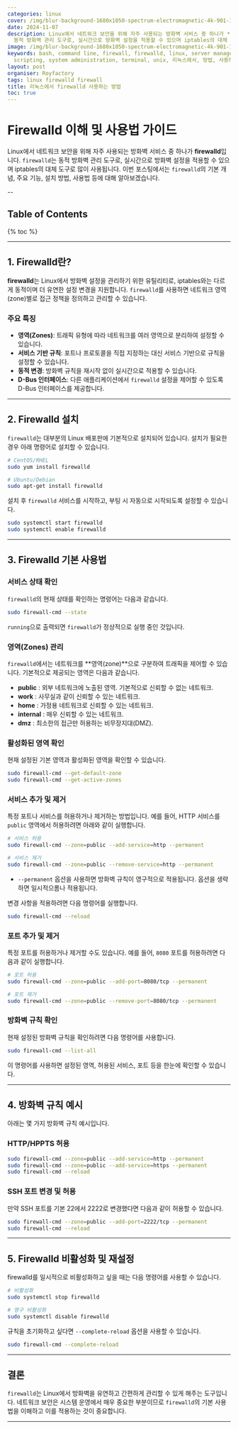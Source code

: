 ```yaml
---
categories: linux
cover: /img/blur-background-1680x1050-spectrum-electromagnetic-4k-901-1.jpg
date: 2024-11-07
description: Linux에서 네트워크 보안을 위해 자주 사용되는 방화벽 서비스 중 하나가 **firewalld**입니다. `firewalld`는
  동적 방화벽 관리 도구로, 실시간으로 방화벽 설정을 적용할 수 있으며 iptables의 대체 도구로 많이 사용됩니다. 이번 포스팅에서는 `firewal...
image: /img/blur-background-1680x1050-spectrum-electromagnetic-4k-901-1.jpg
keywords: bash, command line, firewall, firewalld, linux, server management, shell
  scripting, system administration, terminal, unix, 리눅스에서, 방법, 사용하는
layout: post
organiser: Royfactory
tags: linux firewalld firewall
title: 리눅스에서 firewalld 사용하는 방법
toc: true
---
```


# Firewalld 이해 및 사용법 가이드

Linux에서 네트워크 보안을 위해 자주 사용되는 방화벽 서비스 중 하나가 **firewalld**입니다. `firewalld`는 동적 방화벽 관리 도구로, 실시간으로 방화벽 설정을 적용할 수 있으며 iptables의 대체 도구로 많이 사용됩니다. 이번 포스팅에서는 `firewalld`의 기본 개념, 주요 기능, 설치 방법, 사용법 등에 대해 알아보겠습니다.

--
## Table of Contents

{% toc %}

---


## 1. Firewalld란?

**firewalld**는 Linux에서 방화벽 설정을 관리하기 위한 유틸리티로, iptables와는 다르게 동적이며 더 유연한 설정 변경을 지원합니다. `firewalld`를 사용하면 네트워크 영역(zone)별로 접근 정책을 정의하고 관리할 수 있습니다.

### 주요 특징
- **영역(Zones)**: 트래픽 유형에 따라 네트워크를 여러 영역으로 분리하여 설정할 수 있습니다.
- **서비스 기반 규칙**: 포트나 프로토콜을 직접 지정하는 대신 서비스 기반으로 규칙을 설정할 수 있습니다.
- **동적 변경**: 방화벽 규칙을 재시작 없이 실시간으로 적용할 수 있습니다.
- **D-Bus 인터페이스**: 다른 애플리케이션에서 `firewalld` 설정을 제어할 수 있도록 D-Bus 인터페이스를 제공합니다.

---

## 2. Firewalld 설치

`firewalld`는 대부분의 Linux 배포판에 기본적으로 설치되어 있습니다. 설치가 필요한 경우 아래 명령어로 설치할 수 있습니다.

```bash
# CentOS/RHEL
sudo yum install firewalld

# Ubuntu/Debian
sudo apt-get install firewalld
```

설치 후 `firewalld` 서비스를 시작하고, 부팅 시 자동으로 시작되도록 설정할 수 있습니다.

```bash
sudo systemctl start firewalld
sudo systemctl enable firewalld
```

---

## 3. Firewalld 기본 사용법

### 서비스 상태 확인

`firewalld`의 현재 상태를 확인하는 명령어는 다음과 같습니다.

```bash
sudo firewall-cmd --state
```

`running`으로 출력되면 `firewalld`가 정상적으로 실행 중인 것입니다.

### 영역(Zones) 관리

`firewalld`에서는 네트워크를 **영역(zone)**으로 구분하여 트래픽을 제어할 수 있습니다. 기본적으로 제공되는 영역은 다음과 같습니다.

- **public** : 외부 네트워크에 노출된 영역. 기본적으로 신뢰할 수 없는 네트워크.
- **work** : 사무실과 같이 신뢰할 수 있는 네트워크.
- **home** : 가정용 네트워크로 신뢰할 수 있는 네트워크.
- **internal** : 매우 신뢰할 수 있는 네트워크.
- **dmz** : 최소한의 접근만 허용하는 비무장지대(DMZ).

### 활성화된 영역 확인

현재 설정된 기본 영역과 활성화된 영역을 확인할 수 있습니다.

```bash
sudo firewall-cmd --get-default-zone
sudo firewall-cmd --get-active-zones
```

### 서비스 추가 및 제거

특정 포트나 서비스를 허용하거나 제거하는 방법입니다. 예를 들어, HTTP 서비스를 `public` 영역에서 허용하려면 아래와 같이 실행합니다.

```bash
# 서비스 허용
sudo firewall-cmd --zone=public --add-service=http --permanent

# 서비스 제거
sudo firewall-cmd --zone=public --remove-service=http --permanent
```

- `--permanent` 옵션을 사용하면 방화벽 규칙이 영구적으로 적용됩니다. 옵션을 생략하면 일시적으롬나 적용됩니다.

변경 사항을 적용하려면 다음 명령어를 실행합니다.

```bash
sudo firewall-cmd --reload
```

### 포트 추가 및 제거

특정 포트를 허용하거나 제거할 수도 있습니다. 예를 들어, `8080` 포트를 허용하려면 다음과 같이 실행합니다.

```bash
# 포트 허용
sudo firewall-cmd --zone=public --add-port=8080/tcp --permanent

# 포트 제거
sudo firewall-cmd --zone=public --remove-port=8080/tcp --permanent
```

### 방화벽 규칙 확인

현재 설정된 방화벽 규칙을 확인하려면 다음 명령어를 사용합니다.

```bash
sudo firewall-cmd --list-all
```

이 명령어를 사용하면 설정된 영역, 허용된 서비스, 포트 등을 한눈에 확인할 수 있습니다.

---

## 4. 방화벽 규칙 예시

아래는 몇 가지 방화벽 규칙 예시입니다.

### HTTP/HPPTS 허용

```bash
sudo firewall-cmd --zone=public --add-service=http --permanent
sudo firewall-cmd --zone=public --add-service=https --permanent
sudo firewall-cmd --reload
```

### SSH 포트 변경 및 허용

만약 SSH 포트를 기본 22에서 2222로 변경했다면 다음과 같이 허용할 수 있습니다.

```bash
sudo firewall-cmd --zone=public --add-port=2222/tcp --permanent
sudo firewall-cmd --reload
```

---

## 5. Firewalld 비활성화 및 재설정

firewalld를 일시적으로 비활성화하고 싶을 때는 다음 명령어를 사용할 수 있습니다.

```bash
# 비활성화
sudo systemctl stop firewalld

# 영구 비활성화
sudo systemctl disable firewalld
```

규칙을 초기화하고 싶다면 `--complete-reload` 옵션을 사용할 수 있습니다.

```bash
sudo firewall-cmd --complete-reload
```

---

## 결론

`firewalld`는 Linux에서 방화벽을 유연하고 간편하게 관리할 수 있게 해주는 도구입니다. 네트워크 보안은 시스템 운영에서 매우 중요한 부분이므로 `firewalld`의 기본 사용법을 이해하고 이를 적용하는 것이 중요합니다.

---



